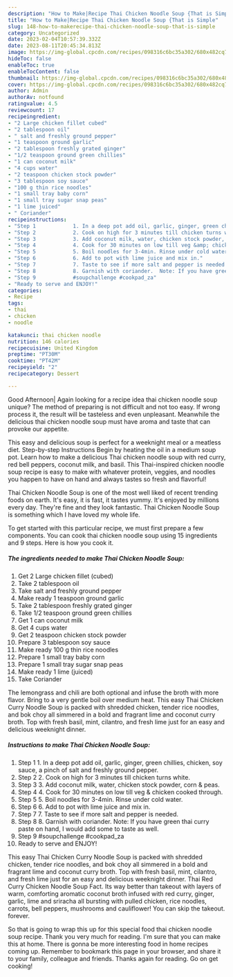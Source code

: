 ```yaml
---
description: "How to Make|Recipe Thai Chicken Noodle Soup {That is Simple"
title: "How to Make|Recipe Thai Chicken Noodle Soup {That is Simple"
slug: 148-how-to-makerecipe-thai-chicken-noodle-soup-that-is-simple
category: Uncategorized
date: 2023-02-04T10:57:39.332Z
date: 2023-08-11T20:45:34.813Z
image: https://img-global.cpcdn.com/recipes/098316c6bc35a302/680x482cq70/thai-chicken-noodle-soup-recipe-main-photo.jpg
hideToc: false
enableToc: true
enableTocContent: false
thumbnail: https://img-global.cpcdn.com/recipes/098316c6bc35a302/680x482cq70/thai-chicken-noodle-soup-recipe-main-photo.jpg
cover: https://img-global.cpcdn.com/recipes/098316c6bc35a302/680x482cq70/thai-chicken-noodle-soup-recipe-main-photo.jpg
author: Admin
authorAv: notfound
ratingvalue: 4.5
reviewcount: 17
recipeingredient:
- "2 Large chicken fillet cubed"
- "2 tablespoon oil"
- " salt and freshly ground pepper"
- "1 teaspoon ground garlic"
- "2 tablespoon freshly grated ginger"
- "1/2 teaspoon ground green chillies"
- "1 can coconut milk"
- "4 cups water"
- "2 teaspoon chicken stock powder"
- "3 tablespoon soy sauce"
- "100 g thin rice noodles"
- "1 small tray baby corn"
- "1 small tray sugar snap peas"
- "1 lime juiced"
- " Coriander"
recipeinstructions:
- "Step 1            1. In a deep pot add oil, garlic, ginger, green chillies, chicken, soy sauce, a pinch of salt and freshly ground pepper."
- "Step 2            2. Cook on high for 3 minutes till chicken turns white."
- "Step 3            3. Add coconut milk, water, chicken stock powder, corn &amp; peas."
- "Step 4            4. Cook for 30 minutes on low till veg &amp; chicken cooked through."
- "Step 5            5. Boil noodles for 3-4min. Rinse under cold water."
- "Step 6            6. Add to pot with lime juice and mix in."
- "Step 7            7. Taste to see if more salt and pepper is needed."
- "Step 8            8. Garnish with coriander.  Note: If you have green thai curry paste on hand, I would add some to taste as well."
- "Step 9            #soupchallenge #cookpad_za"
- "Ready to serve and ENJOY!"
categories:
- Recipe
tags:
- thai
- chicken
- noodle

katakunci: thai chicken noodle 
nutrition: 146 calories
recipecuisine: United Kingdom
preptime: "PT30M"
cooktime: "PT42M"
recipeyield: "2"
recipecategory: Dessert

---
```



Good Afternoon| Again looking for a recipe idea thai chicken noodle soup unique? The method of preparing is not difficult and not too easy. If wrong process it, the result will be tasteless and even unpleasant. Meanwhile the delicious thai chicken noodle soup must have aroma and taste that can provoke our appetite.





This easy and delicious soup is perfect for a weeknight meal or a meatless diet. Step-by-step Instructions Begin by heating the oil in a medium soup pot. Learn how to make a delicious Thai chicken noodle soup with red curry, red bell peppers, coconut milk, and basil. This Thai-inspired chicken noodle soup recipe is easy to make with whatever protein, veggies, and noodles you happen to have on hand and always tastes so fresh and flavorful!

Thai Chicken Noodle Soup is one of the most well liked of recent trending foods on earth. It's easy, it is fast, it tastes yummy. It's enjoyed by millions every day. They're fine and they look fantastic. Thai Chicken Noodle Soup is something which I have loved my whole life.


To get started with this particular recipe, we must first prepare a few components. You can cook thai chicken noodle soup using 15 ingredients and 9 steps. Here is how you cook it.

<!--inarticleads1-->

##### The ingredients needed to make Thai Chicken Noodle Soup:

1. Get 2 Large chicken fillet (cubed)
1. Take 2 tablespoon oil
1. Take  salt and freshly ground pepper
1. Make ready 1 teaspoon ground garlic
1. Take 2 tablespoon freshly grated ginger
1. Take 1/2 teaspoon ground green chillies
1. Get 1 can coconut milk
1. Get 4 cups water
1. Get 2 teaspoon chicken stock powder
1. Prepare 3 tablespoon soy sauce
1. Make ready 100 g thin rice noodles
1. Prepare 1 small tray baby corn
1. Prepare 1 small tray sugar snap peas
1. Make ready 1 lime (juiced)
1. Take  Coriander


The lemongrass and chili are both optional and infuse the broth with more flavor. Bring to a very gentle boil over medium heat. This easy Thai Chicken Curry Noodle Soup is packed with shredded chicken, tender rice noodles, and bok choy all simmered in a bold and fragrant lime and coconut curry broth. Top with fresh basil, mint, cilantro, and fresh lime just for an easy and delicious weeknight dinner. 

<!--inarticleads2-->

##### Instructions to make Thai Chicken Noodle Soup:

1. Step 1            1. In a deep pot add oil, garlic, ginger, green chillies, chicken, soy sauce, a pinch of salt and freshly ground pepper.
1. Step 2            2. Cook on high for 3 minutes till chicken turns white.
1. Step 3            3. Add coconut milk, water, chicken stock powder, corn &amp; peas.
1. Step 4            4. Cook for 30 minutes on low till veg &amp; chicken cooked through.
1. Step 5            5. Boil noodles for 3-4min. Rinse under cold water.
1. Step 6            6. Add to pot with lime juice and mix in.
1. Step 7            7. Taste to see if more salt and pepper is needed.
1. Step 8            8. Garnish with coriander.  Note: If you have green thai curry paste on hand, I would add some to taste as well.
1. Step 9            #soupchallenge #cookpad_za
1. Ready to serve and ENJOY!

This easy Thai Chicken Curry Noodle Soup is packed with shredded chicken, tender rice noodles, and bok choy all simmered in a bold and fragrant lime and coconut curry broth. Top with fresh basil, mint, cilantro, and fresh lime just for an easy and delicious weeknight dinner. Thai Red Curry Chicken Noodle Soup Fact. Its way better than takeout with layers of warm, comforting aromatic coconut broth infused with red curry, ginger, garlic, lime and sriracha all bursting with pulled chicken, rice noodles, carrots, bell peppers, mushrooms and cauliflower! You can skip the takeout. forever. 

So that is going to wrap this up for this special food thai chicken noodle soup recipe. Thank you very much for reading. I'm sure that you can make this at home. There is gonna be more interesting food in home recipes coming up. Remember to bookmark this page in your browser, and share it to your family, colleague and friends. Thanks again for reading. Go on get cooking!
